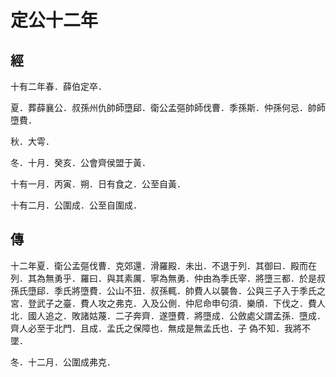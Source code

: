 # 定公十二年
## 經

十有二年春．薛伯定卒．

夏．葬薛襄公．叔孫州仇帥師墮郈．衛公孟彄帥師伐曹．季孫斯．仲孫何忌．帥師墮費．

秋．大雩．

冬．十月．癸亥．公會齊侯盟于黃．

十有一月．丙寅．朔．日有食之．公至自黃．

十有二月．公圍成．公至自圍成．

## 傳

十二年夏．衛公孟彄伐曹．克郊還．滑羅殿．未出．不退于列．其御曰．殿而在列．其為無勇乎．羅曰．與其素厲．寧為無勇．仲由為季氏宰．將墮三都．於是叔孫氏墮郈．季氏將墮費．公山不狃．叔孫輒．帥費人以襲魯．公與三子入于季氏之宮．登武子之臺．費人攻之弗克．入及公側．仲尼命申句須．樂頎．下伐之．費人北．國人追之．敗諸姑蔑．二子奔齊．遂墮費．將墮成．公斂處父謂孟孫．墮成．齊人必至于北門．且成．孟氏之保障也．無成是無孟氏也．子 偽不知．我將不墜．

冬．十二月．公圍成弗克．

